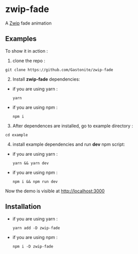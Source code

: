 # zwip-fade

A [Zwip](https://github.com/Gastonyte/zwip) fade animation 

## Examples

To show it in action :
1. clone the repo :
```
git clone https://github.com/Gastonite/zwip-fade
```
2. Install **zwip-fade** dependencies:

- if you are using yarn :
  ```
  yarn
  ```
- if you are using npm :
  ```
  npm i
  ```
3. After dependences are installed, go to example directory :
```
cd example
```
4. install example dependencies and run **dev** npm script:
- if you are using yarn :
  ```
  yarn && yarn dev
  ```
- if you are using npm :
  ```
  npm i && npm run dev
  ```

Now the demo is visible at [http://localhost:3000](http://localhost:3000)


## Installation
- if you are using yarn :
  ```
  yarn add -D zwip-fade
  ```
- if you are using npm :
  ```
  npm i -D zwip-fade
  ```